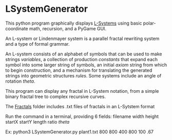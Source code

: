 # LSystemGenerator

This python program graphically displays [L-Systems](https://en.wikipedia.org/wiki/L-system) using basic polar-coordinate math, recursion, and a PyGame GUI.

An L-system or Lindenmayer system is a parallel fractal rewriting system and a type of formal grammar. 

An L-system consists of an alphabet of symbols that can be used to make strings _variables_, a collection of production _constants_ that expand each symbol into some larger string of symbols, an initial _axiom_ string from which to begin construction, and a mechanism for translating the generated strings into geometric structures _rules_. Some systems include an angle of rotation _theta_.

This program can display any fractal in L-System notation, from a simple binary fractal tree to complex recursive curves.

The [Fractals](https://github.com/akshaypkbhat/LSystemGenerator/tree/main/Fractals) folder includes .txt files of fractals in an L-Sytstem format

Run the command in a terminal, providing 6 fields:
  filename width height startX startY length ratio *theta*

Ex: python3 LSystemGenerator.py plant1.txt 800 800 400 800 100 .67 
